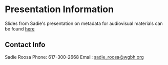 # Presentation Information

Slides from Sadie's presentation on metadata for audiovisual materials can be found [here](https://drive.google.com/file/d/0Bwm23BLk__-NVVF2RVpneTNNb00/view?usp=sharing)

## Contact Info

Sadie Roosa
Phone: 617-300-2668
Email: sadie_roosa@wgbh.org